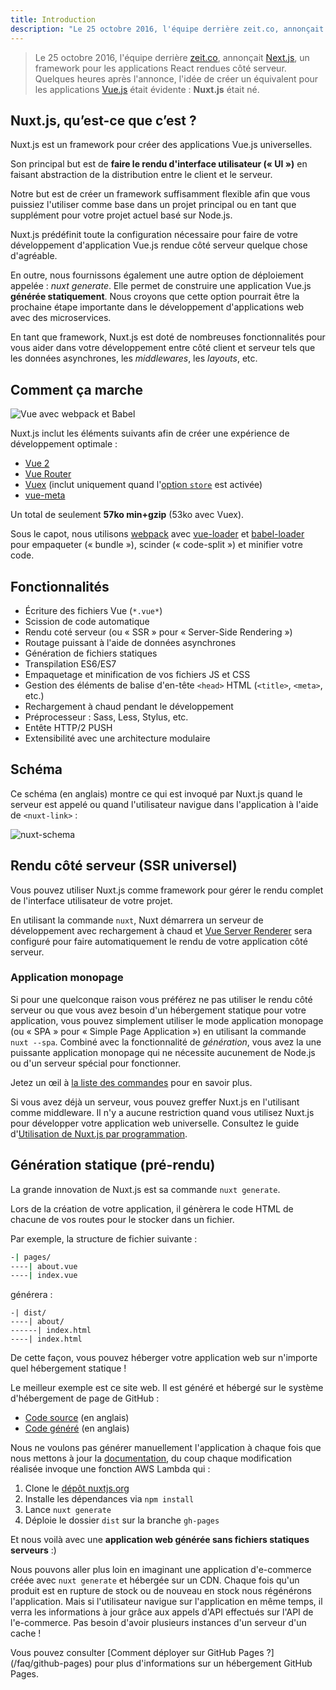 ```yaml
---
title: Introduction
description: "Le 25 octobre 2016, l'équipe derrière zeit.co, annonçait Next.js, un framework pour les applications React rendues côté serveur. Quelques heures après l'annonce, l'idée de créer un équivalent pour les applications Vue.js était évidente : Nuxt.js était né."
---
```


> Le 25 octobre 2016, l'équipe derrière [zeit.co](https://zeit.co/), annonçait [Next.js](https://zeit.co/blog/next), un framework pour les applications React rendues côté serveur. Quelques heures après l'annonce, l'idée de créer un équivalent pour les applications [Vue.js](https://fr.vuejs.org) était évidente : **Nuxt.js** était né.

## Nuxt.js, qu’est-ce que c’est ?

Nuxt.js est un framework pour créer des applications Vue.js universelles.

Son principal but est de **faire le rendu d'interface utilisateur (« UI »)** en faisant abstraction de la distribution entre le client et le serveur.

Notre but est de créer un framework suffisamment flexible afin que vous puissiez l'utiliser comme base dans un projet principal ou en tant que supplément pour votre projet actuel basé sur Node.js.

Nuxt.js prédéfinit toute la configuration nécessaire pour faire de votre développement d'application Vue.js rendue côté serveur quelque chose d'agréable.

En outre, nous fournissons également une autre option de déploiement appelée : *nuxt generate*. Elle permet de construire une application Vue.js **générée statiquement**.
Nous croyons que cette option pourrait être la prochaine étape importante dans le développement d'applications web avec des microservices.

En tant que framework, Nuxt.js est doté de nombreuses fonctionnalités pour vous aider dans votre développement entre côté client et serveur tels que les données asynchrones, les *middlewares*, les *layouts*, etc.

## Comment ça marche

![Vue avec webpack et Babel](https://i.imgur.com/avEUftE.png)

Nuxt.js inclut les éléments suivants afin de créer une expérience de développement optimale :

- [Vue 2](https://fr.vuejs.org/)
- [Vue Router](https://router.vuejs.org/fr/)
- [Vuex](https://ssr.vuejs.org/fr/) (inclut uniquement quand l'[option `store`](/guide/vuex-store) est activée)
- [vue-meta](https://github.com/declandewet/vue-meta)

Un total de seulement **57ko min+gzip** (53ko avec Vuex).

Sous le capot, nous utilisons [webpack](https://github.com/webpack/webpack) avec [vue-loader](https://github.com/vuejs/vue-loader) et [babel-loader](https://github.com/babel/babel-loader) pour empaqueter (« bundle »), scinder (« code-split ») et minifier votre code.

## Fonctionnalités

- Écriture des fichiers Vue (`*.vue*`)
- Scission de code automatique
- Rendu coté serveur (ou « SSR » pour « Server-Side Rendering »)
- Routage puissant à l'aide de données asynchrones
- Génération de fichiers statiques
- Transpilation ES6/ES7
- Empaquetage et minification de vos fichiers JS et CSS
- Gestion des éléments de balise d'en-tête `<head>` HTML (`<title>`, `<meta>`, etc.)
- Rechargement à chaud pendant le développement
- Préprocesseur : Sass, Less, Stylus, etc.
- Entête HTTP/2 PUSH
- Extensibilité avec une architecture modulaire

## Schéma

Ce schéma (en anglais) montre ce qui est invoqué par Nuxt.js quand le serveur est appelé ou quand l'utilisateur navigue dans l'application à l'aide de `<nuxt-link>` :

![nuxt-schema](/nuxt-schema.png)

## Rendu côté serveur (SSR universel)

Vous pouvez utiliser Nuxt.js comme framework pour gérer le rendu complet de l'interface utilisateur de votre projet.

En utilisant la commande `nuxt`, Nuxt démarrera un serveur de développement avec rechargement à chaud et [Vue Server Renderer](https://ssr.vuejs.org/fr/) sera configuré pour faire automatiquement le rendu de votre application côté serveur.

### Application monopage

Si pour une quelconque raison vous préférez ne pas utiliser le rendu côté serveur ou que vous avez besoin d'un hébergement statique pour votre application, vous pouvez simplement utiliser le mode application monopage (ou « SPA » pour « Simple Page Application ») en utilisant la commande `nuxt --spa`. Combiné avec la fonctionnalité de *génération*, vous avez la une puissante application monopage qui ne nécessite aucunement de Node.js ou d'un serveur spécial pour fonctionner.

Jetez un œil à [la liste des commandes](/guide/commands) pour en savoir plus.

Si vous avez déjà un serveur, vous pouvez greffer Nuxt.js en l'utilisant comme middleware. Il n'y a aucune restriction quand vous utilisez Nuxt.js pour développer votre application web universelle. Consultez le guide d'[Utilisation de Nuxt.js par programmation](/api/nuxt).

## Génération statique (pré-rendu)

La grande innovation de Nuxt.js est sa commande `nuxt generate`.

Lors de la création de votre application, il génèrera le code HTML de chacune de vos routes pour le stocker dans un fichier.

Par exemple, la structure de fichier suivante :

```bash
-| pages/
----| about.vue
----| index.vue
```

générera :

```
-| dist/
----| about/
------| index.html
----| index.html
```

De cette façon, vous pouvez héberger votre application web sur n'importe quel hébergement statique !

Le meilleur exemple est ce site web. Il est généré et hébergé sur le système d'hébergement de page de GitHub :

- [Code source](https://github.com/nuxt/nuxtjs.org) (en anglais)
- [Code généré](https://github.com/nuxt/nuxtjs.org/tree/gh-pages) (en anglais)

Nous ne voulons pas générer manuellement l'application à chaque fois que nous mettons à jour la [documentation](https://github.com/nuxt/docs), du coup chaque modification réalisée invoque une fonction AWS Lambda qui :

1. Clone le [dépôt nuxtjs.org](https://github.com/nuxt/nuxtjs.org)
2. Installe les dépendances via `npm install`
3. Lance `nuxt generate`
4. Déploie le dossier `dist` sur la branche `gh-pages`

Et nous voilà avec une **application web générée sans fichiers statiques serveurs** :)

Nous pouvons aller plus loin en imaginant une application d'e-commerce créée avec `nuxt generate` et hébergée sur un CDN. Chaque fois qu'un produit est en rupture de stock ou de nouveau en stock nous régénérons l'application. Mais si l'utilisateur navigue sur l'application en même temps, il verra les informations à jour grâce aux appels d'API effectués sur l'API de l'e-commerce. Pas besoin d'avoir plusieurs instances d'un serveur d'un cache !

<div class="Alert">Vous pouvez consulter [Comment déployer sur GitHub Pages ?](/faq/github-pages) pour plus d'informations sur un hébergement GitHub Pages.</div>